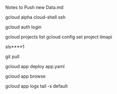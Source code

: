 Notes to Push new Data.md 

<!-- Connect to Server via Cloud Shell: -->
gcloud alpha cloud-shell ssh

<!-- Change user: -->
gcloud auth login

<!-- List & Change project: -->
gcloud projects list
gcloud config set project ilmapi

<!-- Shell Cloud SSH Password  -->
sls****1

<!-- Update Server -->
git pull

<!-- Reload Server with new features -->
gcloud app deploy app.yaml

<!-- Get the link to the API -->
gcloud app browse

<!-- Get logs -->
gcloud app logs tail -s default